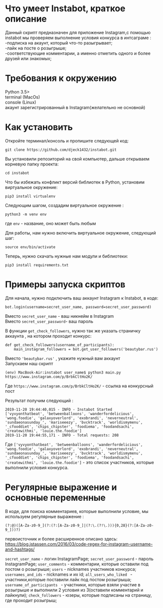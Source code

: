 # Что умеет Instabot, краткое описание 
  Данный скрипт предназначен для приложение Instagram,с помощью instabot мы проверяем выполнение условия конкурса в интсаграме :<br>
  -подписка на акаунт, который что-то разыгрывает;<br>
  -лайк на посте о розыгрыше;<br>
  -соответствующие комментарии, а именно отметить одного и более друзей или знакомых;<br>

# Требования к окружению
 Python 3.5> <br>
 terminal (MacOs)<br>
 console (Linux) <br>
 акаунт зарегистрированный в Instagram(желательно не основной) 

# Как установить
Откройте терминал/консоль и пропишите следующей код: 

```
git clone https://github.com/djeck1432/instabot.git
```
Вы установили репозиторий на свой компьютер, дальше открываем корневую папку проекта: 
```
cd instabot
```
Что бы избежать конфликт версий библиотек  в Python, установим виртуальное окружение: <br>
```
pip3 install virtualenv
```
Следующим шагом, создадим виртуальное окружение : <br>
```
python3 -m venv env 
```
где ```env``` - название, оно может быть любым <br>

Для работы, нам нужно включить виртуальное окружение, следующий шаг: 

```
source env/bin/activate
```
Теперь, нужно скачать нужные нам модули и библиотеки: 
```
pip3 install requirements.txt
```

# Примеры запуска скриптов
Для начала, нужно подключить ваш аккаунт Instagram к Instabot, в коде: 
```
bot.login(username=secret_user_name, password=secret_user_password) 
```
Вместо ```secret_user_name``` - ваш никнейм в Instagram<br>
Вместо ```secret_user_password```- ваш пароль 


В функции ```get_check_followers```, нужно так же указать страничку аккаунта , на котором проходит конкурс: 
```
def get_check_followers(username_of_participants):
    main_instagram_followers = bot.get_user_followers('beautybar.rus')
```
Вместо ```'beautybar.rus'``` , укажите нужный вам аккаунт
<br>
Запускаем наш скрипт 
```
(env) MacBook-Air:instabot user_name$ python3 main.py https://www.instagram.com/p/BrbkCltHo2K/
```
Где ```https://www.instagram.com/p/BrbkCltHo2K/``` - ссылка на конкурсный пост 

Результат получим следующий : 
```
2019-11-20 19:44:40,015 - INFO - Instabot Started
['vyvyonthatbeat', 'betweenballoons', 'wanderfordelicious', 'wong.foodie', 'galaxyoverlord', 'exobrandi', 'neverneutral', 'sundaeonasunday_', 'mariseeezy', 'bvcktrack', 'worldismymenu', '_cfooddiet', 'chips_chipster', 'foodiema', 'foodandsachi', 'createwithmi', 'louie.the.foodie']
2019-11-20 19:44:55,171 - INFO - Total requests: 208
```
Где ```['vyvyonthatbeat', 'betweenballoons', 'wanderfordelicious', 'wong.foodie', 'galaxyoverlord', 'exobrandi', 'neverneutral', 'sundaeonasunday_', 'mariseeezy', 'bvcktrack', 'worldismymenu', '_cfooddiet', 'chips_chipster', 'foodiema', 'foodandsachi', 'createwithmi', 'louie.the.foodie']``` - это список участников, которые выполнили условия конкурса.

# Регулярные выражение и основные переменные 
В коде, для поиска комментариев, которые выполнили условие, мы используем регулярные выражение :
```
(?:@)([A-Za-z0-9_](?:(?:[A-Za-z0-9_]|(?:\.(?!\.))){0,28}(?:[A-Za-z0-9_]))?)
```
первоисточник и более расширенное описано здесь: <br>
<a href='https://blog.jstassen.com/2016/03/code-regex-for-instagram-username-and-hashtags/'>https://blog.jstassen.com/2016/03/code-regex-for-instagram-username-and-hashtags/</a><br>

```secret_user_name``` - логин InstagramPage;
```secret_user_password``` - пароль InstagramPage;
```user_comments``` - комментарии, которые оставили под постом о розыгрыше;
 ```users``` - nicknames участников конкурса; 
 ```usernames_and_ids``` - nicknames и их id;
 ```all_users_who_liked ``` - участники,которые поставили лайк под постом розыгрыша;
 ```username_of_participants ``` - участники, которые взяли участие в розыгрыше и выполнили 2 условия из 3(оставили комментарий и лайкнули);
```check_followers``` - юзеры, которые подписаны на страницу, где проходит розыгрыш;





 
  
 
